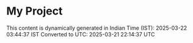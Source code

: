 # My Project

This content is dynamically generated in Indian Time (IST): 2025-03-22 03:44:37 IST
Converted to UTC: 2025-03-21 22:14:37 UTC
